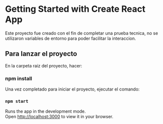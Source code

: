 # Getting Started with Create React App

Este proyecto fue creado con el fin de completar una prueba tecnica, no se utilizaron variables de entorno para poder facilitar la interaccion.

## Para lanzar el proyecto

En la carpeta raiz del proyecto, hacer:

### npm install

Una vez completado para iniciar el proyecto, ejecutar el comando:

### `npm start`

Runs the app in the development mode.\
Open [http://localhost:3000](http://localhost:3000) to view it in your browser.



